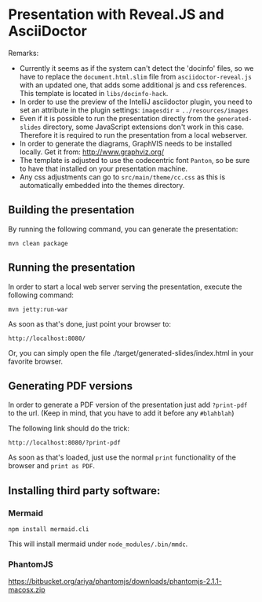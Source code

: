 <!--

  Licensed to the Apache Software Foundation (ASF) under one or more
  contributor license agreements.  See the NOTICE file distributed with
  this work for additional information regarding copyright ownership.
  The ASF licenses this file to You under the Apache License, Version 2.0
  (the "License"); you may not use this file except in compliance with
  the License.  You may obtain a copy of the License at

      http://www.apache.org/licenses/LICENSE-2.0

  Unless required by applicable law or agreed to in writing, software
  distributed under the License is distributed on an "AS IS" BASIS,
  WITHOUT WARRANTIES OR CONDITIONS OF ANY KIND, either express or implied.
  See the License for the specific language governing permissions and
  limitations under the License.

-->

# Presentation with Reveal.JS and AsciiDoctor

Remarks:
- Currently it seems as if the system can't detect the 'docinfo' files, so we have to replace the `document.html.slim` file from `asciidoctor-reveal.js` with an updated one, that adds some additional js and css references. This template is located in `libs/docinfo-hack`.
- In order to use the preview of the IntelliJ asciidoctor plugin, you need to set an attribute in the plugin settings: `imagesdir` = `../resources/images`
- Even if it is possible to run the presentation directly from the `generated-slides` directory, some JavaScript extensions don't work in this case. Therefore it is required to run the presentation from a local webserver. 
- In order to generate the diagrams, GraphVIS needs to be installed locally. Get it from: http://www.graphviz.org/
- The template is adjusted to use the codecentric font `Panton`, so be sure to have that installed on your presentation machine.
- Any css adjustments can go to `src/main/theme/cc.css` as this is automatically embedded into the themes directory.

## Building the presentation

By running the following command, you can generate the presentation:

    mvn clean package
   
## Running the presentation

In order to start a local web server serving the presentation, execute the following command:

    mvn jetty:run-war
    
As soon as that's done, just point your browser to:

    http://localhost:8080/

Or, you can simply open the file ./target/generated-slides/index.html in
your favorite browser.

## Generating PDF versions

In order to generate a PDF version of the presentation just add `?print-pdf` to the url. (Keep in mind, that you have to add it before any `#blahblah`)

The following link should do the trick:

    http://localhost:8080/?print-pdf
    
As soon as that's loaded, just use the normal `print` functionality of the browser and `print as PDF`.

## Installing third party software:

### Mermaid

    npm install mermaid.cli
    
This will install mermaid under `node_modules/.bin/mmdc`.

### PhantomJS

https://bitbucket.org/ariya/phantomjs/downloads/phantomjs-2.1.1-macosx.zip
